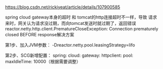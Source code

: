 
https://blog.csdn.net/rickiyeat/article/details/107900585

spring cloud gateway本身的超时 和 tomcat的http连接超时不一样，导致
请求来时，网关认为请求没过期，而向tomcat发送时就过期了，返回错误
reactor.netty.http.client.PrematureCloseException: Connection prematurely closed BEFORE response解决方案

第1步、加入JVM参数：
-Dreactor.netty.pool.leasingStrategy=lifo

第2步、SCG新增配置：
spring:
  cloud:
    gateway:
      httpclient:
        pool:
          maxIdleTime: 10000（根据需要调整）